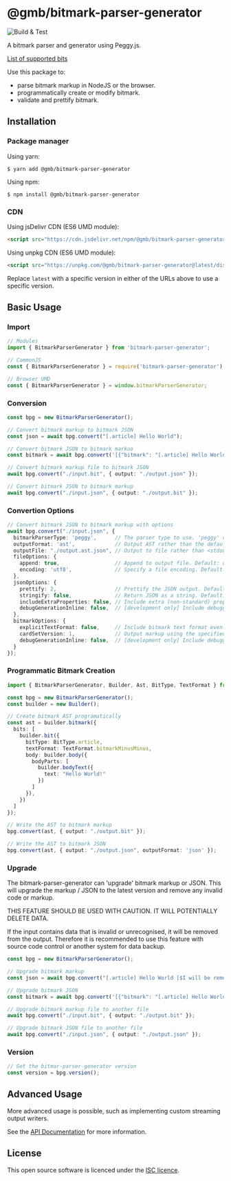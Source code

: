 @gmb/bitmark-parser-generator
================

![Build & Test](https://github.com/getMoreBrain/bitmark-parser-generator/actions/workflows/build-test.yml/badge.svg?branch=main)

A bitmark parser and generator using Peggy.js.

[List of supported bits](./SUPPORTED_BITS.md)

Use this package to:
- parse bitmark markup in NodeJS or the browser.
- programmatically create or modify bitmark.
- validate and prettify bitmark.

## Installation

### Package manager

Using yarn:
```
$ yarn add @gmb/bitmark-parser-generator
```

Using npm:
```
$ npm install @gmb/bitmark-parser-generator
```

### CDN

Using jsDelivr CDN (ES6 UMD module):

```html
<script src="https://cdn.jsdelivr.net/npm/@gmb/bitmark-parser-generator@latest/dist/browser/bitmark-parser-generator.min.js"></script>
```

Using unpkg CDN (ES6 UMD module):

```html
<script src="https://unpkg.com/@gmb/bitmark-parser-generator@latest/dist/browser/bitmark-parser-generator.min.js"></script>
```

Replace `latest` with a specific version in either of the URLs above to use a specific version.

## Basic Usage


### Import

```ts
// Modules
import { BitmarkParserGenerator } from 'bitmark-parser-generator';

// CommonJS
const { BitmarkParserGenerator } = require('bitmark-parser-generator');

// Browser UMD
const { BitmarkParserGenerator } = window.bitmarkParserGenerator;
```

### Conversion

```ts
const bpg = new BitmarkParserGenerator();

// Convert bitmark markup to bitmark JSON
const json = await bpg.convert("[.article] Hello World");

// Convert bitmark JSON to bitmark markuo
const bitmark = await bpg.convert('[{"bitmark": "[.article] Hello World","bit": { "type": "article", "format": "bitmark--", "body": "Hello World" }}]');

// Convert bitmark markup file to bitmark JSON
await bpg.convert("./input.bit", { output: "./output.json" });

// Convert bitmark JSON to bitmark markup
await bpg.convert("./input.json", { output: "./output.bit" });
```

### Convertion Options

```ts
// Convert bitmark JSON to bitmark markup with options
await bpg.convert("./input.json", {
  bitmarkParserType: 'peggy',      // The parser type to use. 'peggy' or 'antlr'. Default: 'peggy'
  outputFormat: 'ast',             // Output AST rather than the default output. Default: automatic
  outputFile: "./output.ast.json", // Output to file rather than <stdout>. Default: <stdout>
  fileOptions: {
    append: true,                  // Append to output file. Default: overwrite
    encoding: 'utf8',              // Specify a file encoding. Default: 'utf8'
  },
  jsonOptions: {
    prettify: 2,                   // Prettify the JSON output. Default: not prettified
    stringify: false,              // Return JSON as a string. Default: plain JS object
    includeExtraProperties: false, // Include extra (non-standard) properties from the markup in the JSON: Default: ignore
    debugGenerationInline: false,  // [development only] Include debugging tags in the generated output. Default: false
  },
  bitmarkOptions: {
    explicitTextFormat: false,     // Include bitmark text format even when it is the default (bitmark--). Default: false
    cardSetVersion: 1,             // Output markup using the specified cardSet format. Default: 1
    debugGenerationInline: false,  // [development only] Include debugging tags in the generated output. Default: false
  }
});
```

### Programmatic Bitmark Creation

```ts
import { BitmarkParserGenerator, Builder, Ast, BitType, TextFormat } from 'bitmark-parser-generator';

const bpg = new BitmarkParserGenerator();
const builder = new Builder();

// Create bitmark AST programatically
const ast = builder.bitmark({
  bits: [
    builder.bit({
      bitType: BitType.article,
      textFormat: TextFormat.bitmarkMinusMinus,
      body: builder.body({
        bodyParts: [
          builder.bodyText({
            text: "Hello World!"
          })
        ]
      }),
    })
  ]
});

// Write the AST to bitmark markup
bpg.convert(ast, { output: "./output.bit" });

// Write the AST to bitmark JSON
bpg.convert(ast, { output: "./output.json", outputFormat: 'json' });
```


### Upgrade

The bitmark-parser-generator can 'upgrade' bitmark markup or JSON. This will upgrade the markup / JSON to the latest
version and remove any invalid code or markup.

THIS FEATURE SHOULD BE USED WITH CAUTION. IT WILL POTENTIALLY DELETE DATA.

If the input contains data that is invalid or unrecognised, it will be removed from the output. Therefore it is
recommended to use this feature with source code control or another system for data backup.

```ts
const bpg = new BitmarkParserGenerator();

// Upgrade bitmark markup
const json = await bpg.convert("[.article] Hello World [$I will be removed as I am invalid]");

// Upgrade bitmark JSON
const bitmark = await bpg.convert('[{"bitmark": "[.article] Hello World","bit": { "type": "article", "format": "bitmark--", "body": "Hello World", unknownProperty: "Will be removed" }}]');

// Upgrade bitmark markup file to another file
await bpg.convert("./input.bit", { output: "./output.bit" });

// Upgrade bitmark JSON file to another file
await bpg.convert("./input.json", { output: "./output.json" });
```


### Version

```ts
// Get the bitmar-parser-generator version
const version = bpg.version();

```



## Advanced Usage

More advanced usage is possible, such as implementing custom streaming output writers.

See the [API Documentation](docs/API.md) for more information.

## License

This open source software is licenced under the [ISC licence](https://opensource.org/license/isc-license-txt).
